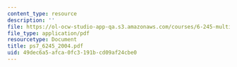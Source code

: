 ```yaml
---
content_type: resource
description: ''
file: https://ol-ocw-studio-app-qa.s3.amazonaws.com/courses/6-245-multivariable-control-systems-spring-2004/49dec6a5afca0fc3191bcd09af24cbe0_ps7_6245_2004.pdf
file_type: application/pdf
resourcetype: Document
title: ps7_6245_2004.pdf
uid: 49dec6a5-afca-0fc3-191b-cd09af24cbe0
---
```


